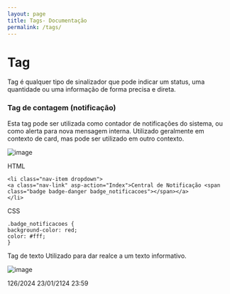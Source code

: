 ```yaml
---
layout: page
title: Tags- Documentação
permalink: /tags/
---
```


# Tag
Tag é qualquer tipo de sinalizador que pode indicar um status, uma quantidade ou uma informação de forma precisa e direta.

### Tag de contagem (notificação)
Esta tag pode ser utilizada como contador de notificações do sistema, ou como alerta para nova mensagem interna. Utilizado geralmente em contexto de card, mas pode ser utilizado em outro contexto.

![image](https://github.com/robertobettega/Documentacao/assets/55776132/28329ea5-d842-48da-9330-0280b66cd8f6)

 HTML

    <li class="nav-item dropdown">
    <a class="nav-link" asp-action="Index">Central de Notificação <span class="badge badge-danger badge_notificacoes"></span></a>
    </li>

CSS

    .badge_notificacoes {
    background-color: red;
    color: #fff;
    }

Tag de texto
Utilizado para dar realce a um texto informativo.

![image](https://github.com/robertobettega/Documentacao/assets/55776132/8d5d09ef-a2cf-4f2b-865f-95d4ad10d642)

<div>
          <span class="badge bg-success fs-14 mt-1">126/2024</span>
          <span class="badge bg-soft-secondary fs-14 mt 1">23/01/2124 23:59</span>
</div>
